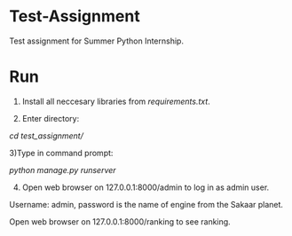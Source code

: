 # Test-Assignment
Test assignment for Summer Python Internship.

# Run
1) Install all neccesary libraries from *requirements.txt*.

2) Enter directory:

*cd test_assignment/*

3)Type in command prompt:

*python manage.py runserver*

4) Open web browser on 127.0.0.1:8000/admin to log in as admin user.

Username: admin, password is the name of engine from the Sakaar planet.

Open web browser on 127.0.0.1:8000/ranking to see ranking.
